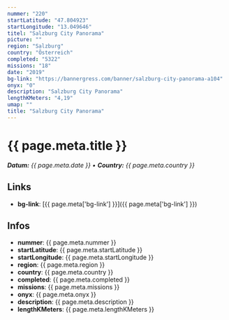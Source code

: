 ```yaml
---
nummer: "220"
startLatitude: "47.804923"
startLongitude: "13.049646"
titel: "Salzburg City Panorama"
picture: ""
region: "Salzburg"
country: "Österreich"
completed: "5322"
missions: "18"
date: "2019"
bg-link: "https://bannergress.com/banner/salzburg-city-panorama-a104"
onyx: "0"
description: "Salzburg City Panorama"
lengthKMeters: "4,19"
umap: ""
title: "Salzburg City Panorama"
---
```


# {{ page.meta.title }}
_**Datum:** {{ page.meta.date }} • **Country:** {{ page.meta.country }}_

## Links
- **bg-link**: [{{ page.meta['bg-link'] }}]({{ page.meta['bg-link'] }})

## Infos
- **nummer**: {{ page.meta.nummer }}
- **startLatitude**: {{ page.meta.startLatitude }}
- **startLongitude**: {{ page.meta.startLongitude }}
- **region**: {{ page.meta.region }}
- **country**: {{ page.meta.country }}
- **completed**: {{ page.meta.completed }}
- **missions**: {{ page.meta.missions }}
- **onyx**: {{ page.meta.onyx }}
- **description**: {{ page.meta.description }}
- **lengthKMeters**: {{ page.meta.lengthKMeters }}

